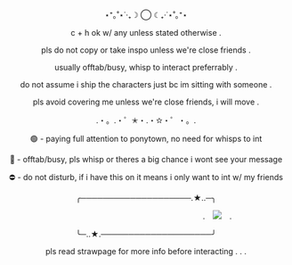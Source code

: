 <p align="center"> ⋆⁺｡˚⋆˙‧₊☽ ◯ ☾₊‧˙⋆˚｡⁺⋆ </p>

<p align="center"> c + h ok w/ any unless stated otherwise . </p>
<p align="center"> pls do not copy or take inspo unless we're close friends . </p>
<p align="center"> usually offtab/busy, whisp to interact preferrably . </p>
<p align="center"> do not assume i ship the characters just bc im sitting with someone . </p>
<p align="center"> pls avoid covering me unless we're close friends, i will move . </p>

<p align="center"> .・。.・゜✭・.・✫・゜・。. </p>

<p align="center"> 🟢 - paying full attention to ponytown, no need for whisps to int </p>
<p align="center"> 🌙 - offtab/busy, pls whisp or theres a big chance i wont see your message </p>
<p align="center"> ⛔ - do not disturb, if i have this on it means i only want to int w/ my friends </p>

<p align="center"> ╭────────────────────.★..─╮ </p>

　　　　　　　　　　　　　　　　　　　　　　　　　 .　![](https://komarev.com/ghpvc/?username=wurugashikai&color=c7597c)　.
                          
<p align="center"> ╰─..★.────────────────────╯ </p>

<p align="center"> pls read strawpage for more info before interacting . . . </p>
